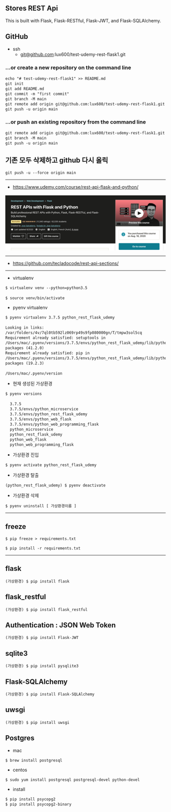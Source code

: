 ## Stores REST Api
This is built with Flask, Flask-RESTful, Flask-JWT, and Flask-SQLAlchemy.


## GitHub
- ssh
    - git@github.com:lux600/test-udemy-rest-flask1.git

### …or create a new repository on the command line
~~~
echo "# test-udemy-rest-flask1" >> README.md
git init
git add README.md
git commit -m "first commit"
git branch -M main
git remote add origin git@github.com:lux600/test-udemy-rest-flask1.git
git push -u origin main
~~~

### …or push an existing repository from the command line
~~~
git remote add origin git@github.com:lux600/test-udemy-rest-flask1.git
git branch -M main
git push -u origin main
~~~


## 기존 모두 삭제하고 github 다시 올릭 
~~~
git push -u --force origin main
~~~
---

- https://www.udemy.com/course/rest-api-flask-and-python/

![](./assets/lec1.png)

---
- https://github.com/tecladocode/rest-api-sections/
---

- virtualenv
~~~
$ virtualenv venv --python=python3.5

$ source venv/bin/activate
~~~
- pyenv virtualenv
~~~
$ pyenv virtualenv 3.7.5 python_rest_flask_udemy

Looking in links: /var/folders/4v/7ql0tb592lz069rp49s9fp080000gn/T/tmpw3sol5cq
Requirement already satisfied: setuptools in /Users/mac/.pyenv/versions/3.7.5/envs/python_rest_flask_udemy/lib/python3.7/site-packages (41.2.0)
Requirement already satisfied: pip in /Users/mac/.pyenv/versions/3.7.5/envs/python_rest_flask_udemy/lib/python3.7/site-packages (19.2.3)

/Users/mac/.pyenv/version
~~~

- 현재 생성된 가상환경 
~~~
$ pyenv versions

  3.7.5
  3.7.5/envs/python_microservice
  3.7.5/envs/python_rest_flask_udemy
  3.7.5/envs/python_web_flask
  3.7.5/envs/python_web_programming_flask
  python_microservice
  python_rest_flask_udemy
  python_web_flask
  python_web_programming_flask
~~~

- 가상환경 진입
~~~
$ pyenv activate python_rest_flask_udemy 
~~~

- 가상환경 탈출 
~~~
(python_rest_flask_udemy) $ pyenv deactivate
~~~

- 가상환경 삭제
~~~
$ pyenv uninstall [ 가상환경이름 ]
~~~

---
## freeze
~~~
$ pip freeze > requirements.txt
~~~
~~~
$ pip install -r requirements.txt
~~~
--- 
## flask
~~~
(가상환경) $ pip install flask 
~~~ 

## flask_restful
~~~
(가상환경) $ pip install flask_restful
~~~

## Authentication : JSON Web Token
~~~
(가상환경) $ pip install Flask-JWT
~~~

## sqlite3
~~~
(가상환경) $ pip install pysqlite3 
~~~

## Flask-SQLAlchemy
~~~
(가상환경) $ pip install Flask-SQLAlchemy
~~~


## uwsgi
~~~
(가상환경) $ pip install uwsgi
~~~

## Postgres
- mac
~~~
$ brew install postgresql
~~~

- centos
~~~
$ sudo yum install postgresql postgresql-devel python-devel
~~~
- install
~~~
$ pip install psycopg2
$ pip install psycopg2-binary
~~~

